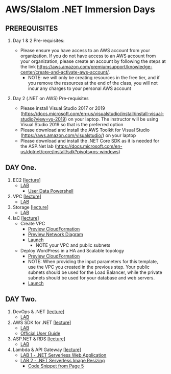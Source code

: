 # AWS/Slalom .NET Immersion Days

## PREREQUISITES
1.	Day 1 & 2 Pre-requisites:
    - Please ensure you have access to an AWS account from your organization. If you do not have access to an AWS account from your organization, please create an account by following the steps at the link https://aws.amazon.com/premiumsupport/knowledge-center/create-and-activate-aws-account/.
        - NOTE: we will only be creating resources in the free tier, and if you remove the resources at the end of the class, you will not incur any charges to your personal AWS account

2.	Day 2 (.NET on AWS) Pre-requisites
    - Please install Visual Studio 2017 or 2019 (https://docs.microsoft.com/en-us/visualstudio/install/install-visual-studio?view=vs-2019) on your laptop. The instructor will be using Visual Studio 2019 so that is the preferred option
    - Please download and install the AWS Toolkit for Visual Studio (https://aws.amazon.com/visualstudio/) on your laptop
    - Please download and install the .NET Core SDK as it is needed for the ASP.Net lab (https://docs.microsoft.com/en-us/dotnet/core/install/sdk?pivots=os-windows)


## DAY One.

1. EC2 \[[lecture](DayOne/D1L1-LECTURE--Intro_to_Cloud_and_EC2_Overview.pdf)\]
    - [LAB](DayOne/D1L1-LAB-GUIDE--EC2_Windows_HOL.pdf)
        - [User Data Powershell](DayOne/D1L1-LAB-SCRIPT--ec2_windows_lab_userdata.txt)
2. VPC \[[lecture](DayOne/D1L2-LECTURE--Networking_in_AWS.pdf)\]
    - [LAB](DayOne/D1L2-LAB-GUIDE--VPC_HOL.pdf)
3. Storage \[[lecture](DayOne/D1L3-LECTURE--Storage_on_AWS.pdf)\]
    - [LAB](DayOne/D1L3-LAB-GUIDE--S3_HOL.pdf)
4. IaC \[[lecture](DayOne/D1L4-LECTURE--DevOps_CloudFormation_Intro.pdf)\]
    - Create VPC 
      - [Preview CloudFormation](DayOne/D1L4-LAB-SCRIPT-1--vpc-public-private-immersionday.json)
      - [Preview Network Diagram](DayOne/D1L4-LAB-DIAGRAM--vpc-multiaz-reference.png)
      - [Launch](https://console.aws.amazon.com/cloudformation/home?region=us-west-2#/stacks/new?stackName=%3CNAME%3E-vpc-immersionday&templateURL=https://debrosse-cloudformation-templates.s3-us-west-2.amazonaws.com/immersiondays/vpc-public-private-immersionday.yml)
        - NOTE your VPC and public subnets
    - Deploy WordPress in a HA and Scalable topology
      - [Preview CloudFormation](DayOne/D1L4-LAB-SCRIPT-2--wordpress-multiaz-immersionday.json)
      - NOTE: When providing the input parameters for this template, use the VPC you created in the previous step. Your public subnets should be used for the Load Balancer, while the private subnets should be used for your database and web servers.
      - [Launch](https://console.aws.amazon.com/cloudformation/home?region=us-west-2#/stacks/new?stackName=%3CNAME%3E-wordpress-immersionday&templateURL=https://debrosse-cloudformation-templates.s3-us-west-2.amazonaws.com/immersiondays/wordpress-multiaz-immersionday.yml)

## DAY Two.

1. DevOps & .NET \[[lecture](DayTwo/D2L1--LECTURE-Devops_and_.NET.pdf)\]
    - [LAB](DayTwo/)
2. AWS SDK for .NET \[[lecture](DayTwo/D2L2-LECTURE--SDK_and_Toolkit_Configuration.pdf)\]
    - [LAB](DayTwo/D2L2-LAB-GUIDE--Setup_AWS_Toolkit_for_VS.pdf)
    - [Official User Guide](https://docs.aws.amazon.com/toolkit-for-visual-studio/latest/user-guide/welcome.html)
3. ASP.NET & RDS \[[lecture](DayTwo/D2L3-LECTURE--ASP.NET_and_Amazon_RDS.pdf)\]
    - [LAB](DayTwo/D2L3-LAB-GUIDE--ASP.NET_and_Amazon_RDS.pdf)
4. Lambda & API Gateway \[[lecture](DayTwo/D2L4-LECTURE--ASP.NET_and_Lambda_API_Gateway.pdf)\]
    - [LAB 1 - .NET Serverless Web Application](DayTwo/D2L4-LAB-1-GUIDE--ASP.NET_Core_and_Serverless.pdf)
    - [LAB 2 - .NET Serverless Image Resizing](DayTwo/D2L4-LAB-2-GUIDE--NET_Core_Serveless_resize_image.pdf)
        - [Code Snippet from Page 5](DayTwo/D2L4-LAB-SCRIPT--lambda-function-handler.cs)
